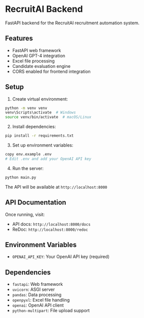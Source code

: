 # RecruitAI Backend

FastAPI backend for the RecruitAI recruitment automation system.

## Features

- FastAPI web framework
- OpenAI GPT-4 integration
- Excel file processing
- Candidate evaluation engine
- CORS enabled for frontend integration

## Setup

1. Create virtual environment:
```bash
python -m venv venv
venv\Scripts\activate  # Windows
source venv/bin/activate  # macOS/Linux
```

2. Install dependencies:
```bash
pip install -r requirements.txt
```

3. Set up environment variables:
```bash
copy env.example .env
# Edit .env and add your OpenAI API key
```

4. Run the server:
```bash
python main.py
```

The API will be available at `http://localhost:8000`

## API Documentation

Once running, visit:
- API docs: `http://localhost:8000/docs`
- ReDoc: `http://localhost:8000/redoc`

## Environment Variables

- `OPENAI_API_KEY`: Your OpenAI API key (required)

## Dependencies

- `fastapi`: Web framework
- `uvicorn`: ASGI server
- `pandas`: Data processing
- `openpyxl`: Excel file handling
- `openai`: OpenAI API client
- `python-multipart`: File upload support 
